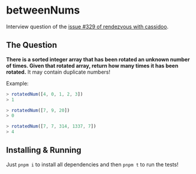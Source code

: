 # betweenNums

Interview question of the [issue #329 of rendezvous with cassidoo](https://buttondown.email/cassidoo/archive/the-best-preparation-for-tomorrow-is-doing-your-9764/).

## The Question

**There is a sorted integer array that has been rotated an unknown number of times. Given that rotated array, return how many times it has been rotated.** It may contain duplicate numbers!

Example:

```js
> rotatedNum([4, 0, 1, 2, 3])
> 1

> rotatedNum([7, 9, 20])
> 0

> rotatedNum([7, 7, 314, 1337, 7])
> 4
```

## Installing & Running

Just `pnpm i` to install all dependencies and then `pnpm t` to run the tests!
